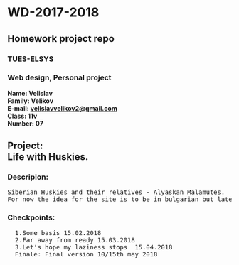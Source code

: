 # WD-2017-2018
<h2> Homework project repo </h1>

<h3> TUES-ELSYS </h2>
<h3> Web design, Personal project</h3>

**Name: Velislav </br>
Family: Velikov </br>
E-mail: velislavvelikov2@gmail.com </br>
Class: 11v </br>
Number: 07 </br>**

<h2>Project: </br>
Life with Huskies. </h2>

<h3>Descripion:</h3> <pre>
Siberian Huskies and their relatives - Alyaskan Malamutes.
For now the idea for the site is to be in bulgarian but later I may add English version.</pre>


<h3> Checkpoints: </h3> <pre>
  1.Some basis 15.02.2018
  2.Far away from ready 15.03.2018
  3.Let's hope my laziness stops  15.04.2018
  Finale: Final version 10/15th may 2018
</pre>

